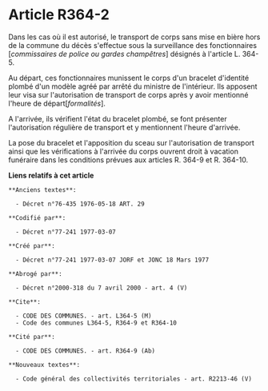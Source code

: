 # Article R364-2

Dans les cas où il est autorisé, le transport de corps sans mise en bière hors de la commune du décès s'effectue sous la
surveillance des fonctionnaires [*commissaires de police ou gardes champêtres*] désignés à l'article L. 364-5.

Au départ, ces fonctionnaires munissent le corps d'un bracelet d'identité plombé d'un modèle agréé par arrêté du ministre de
l'intérieur. Ils apposent leur visa sur l'autorisation de transport de corps après y avoir mentionné l'heure de
départ[*formalités*].

A l'arrivée, ils vérifient l'état du bracelet plombé, se font présenter l'autorisation régulière de transport et y
mentionnent l'heure d'arrivée.

La pose du bracelet et l'apposition du sceau sur l'autorisation de transport ainsi que les vérifications à l'arrivée du corps
ouvrent droit à vacation funéraire dans les conditions prévues aux articles R. 364-9 et R. 364-10.

**Liens relatifs à cet article**

	**Anciens textes**:

	  - Décret n°76-435 1976-05-18 ART. 29

	**Codifié par**:

	  - Décret n°77-241 1977-03-07

	**Créé par**:

	  - Décret n°77-241 1977-03-07 JORF et JONC 18 Mars 1977

	**Abrogé par**:

	  - Décret n°2000-318 du 7 avril 2000 - art. 4 (V)

	**Cite**:

	  - CODE DES COMMUNES. - art. L364-5 (M)
	  - Code des communes L364-5, R364-9 et R364-10

	**Cité par**:

	  - CODE DES COMMUNES. - art. R364-9 (Ab)

	**Nouveaux textes**:

	  - Code général des collectivités territoriales - art. R2213-46 (V)
